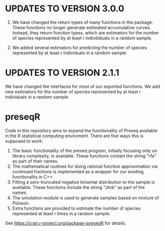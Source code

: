 UPDATES TO VERSION 3.0.0
========================

1. We have changed the return types of many functions in the package. These
functions no longer generate estimated accumulative curves. 
Instead, they return function types, which are estimators for the number
of species represented by at least r indivdiduals in a random sample. 

2. We added several estimators for predicting the number of species represented
by at least r individuals in a random sample

UPDATES TO VERSION 2.1.1
========================

We have changed the interfaces for most of our exported functions. We add new
estimators for the number of species represented by at least r individuals in
a random sample.

preseqR
=======

Code in this repository aims to expand the functionality of Preseq available in 
the R statistical computing enviroment. There are five ways this is supposed to
work:

  1.  The basic functionality of the preseq program, initially focusing only
      on library complexity, is available. These functions contain the 
      string "rfa" as part of their names.
  2.  The mathematical routines for doing rational function approximation via
      continued fractions is implemented as a wrapper for our existing
      functionality in C++.
  3.  Fitting a zero-truncated negative binomial distribution to the sample is
      available. These functions include the string "ztnb" as part of the names.
  4.  The simulation module is used to generate samples based on mixture of Poisson.
  5.  Extra functions are provided to estimate the number of species represented
      at least r times in a random sample.

See <https://cran.r-project.org/package=preseqR> for details.
